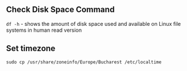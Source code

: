 ## Check Disk Space Command

`df -h` - shows the amount of disk space used and available on Linux file systems in human read version

## Set timezone

`sudo cp /usr/share/zoneinfo/Europe/Bucharest /etc/localtime`
